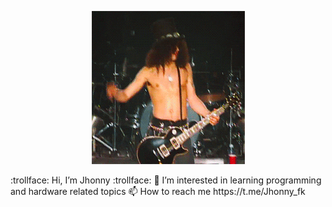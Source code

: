 <p align="center"> <img src="ss.gif" alt="me!"/></p>
 :trollface: Hi, I’m Jhonny :trollface:
👀 I’m interested in learning programming and hardware related topics
📫 How to reach me https://t.me/Jhonny_fk
